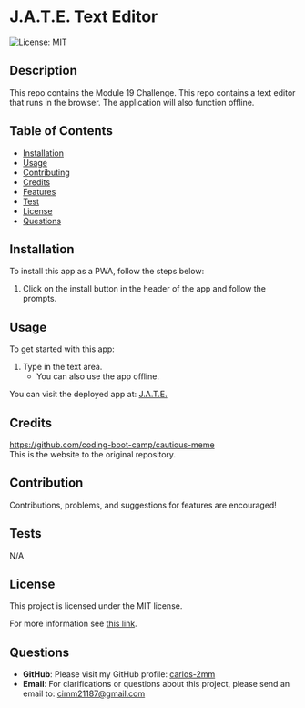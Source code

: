 # J.A.T.E. Text Editor

![License: MIT](https://img.shields.io/badge/License-MIT-yellow.svg)

## Description
 This repo contains the Module 19 Challenge. This repo contains a text editor that runs in the browser. The application will also function offline.

 ## Table of Contents

* [Installation](#installation)
* [Usage](#usage)
* [Contributing](#contribution)
* [Credits](#credits)
* [Features](#features)
* [Test](#tests)
* [License](#license)
* [Questions](#questions)

## Installation

To install this app as a PWA, follow the steps below:

1. Click on the install button in the header of the app and follow the prompts.

## Usage

 To get started with this app:

1. Type in the text area.
    * You can also use the app offline.

You can visit the deployed app at: [J.A.T.E.](https://jate-txt-edit-4d9b48ee6fe7.herokuapp.com/)

## Credits

https://github.com/coding-boot-camp/cautious-meme
<br>This is the website to the original repository.



## Contribution

Contributions, problems, and suggestions for features are encouraged!

## Tests
N/A

## License

This project is licensed under the MIT license.

For more information see [this link](https://opensource.org/licenses/MIT).

## Questions

- **GitHub**: Please visit my GitHub profile:
[carlos-2mm](https://github.com/carlos-2mm)
- **Email**: For clarifications or questions about this project, please send an email to:
 cimm21187@gmail.com

